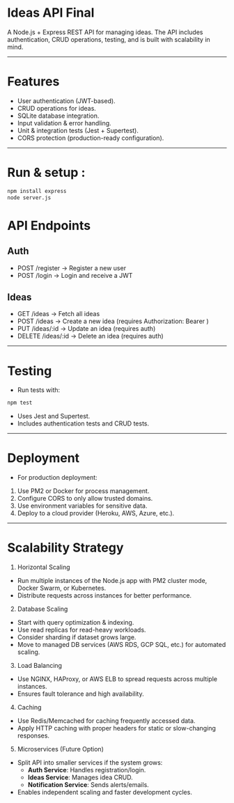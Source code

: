 # Ideas API Final

A Node.js + Express REST API for managing ideas. The API includes authentication, CRUD operations, testing, and is built with scalability in mind.

---
# Features

- User authentication (JWT-based).
- CRUD operations for ideas.
- SQLite database integration.
- Input validation & error handling.
- Unit & integration tests (Jest + Supertest).
- CORS protection (production-ready configuration).

---

# Run & setup :
```bash
npm install express
node server.js
```
# API Endpoints

## Auth
- POST /register → Register a new user
- POST /login → Login and receive a JWT

## Ideas
- GET /ideas → Fetch all ideas
- POST /ideas → Create a new idea (requires Authorization: Bearer <token>)
- PUT /ideas/:id → Update an idea (requires auth)
- DELETE /ideas/:id → Delete an idea (requires auth)

---

# Testing
- Run tests with:
```bash
npm test
```
- Uses Jest and Supertest.
- Includes authentication tests and CRUD tests.

---

# Deployment
- For production deployment:
1. Use PM2 or Docker for process management.
2. Configure CORS to only allow trusted domains.
3. Use environment variables for sensitive data.
4. Deploy to a cloud provider (Heroku, AWS, Azure, etc.).

---

# Scalability Strategy
1. Horizontal Scaling
- Run multiple instances of the Node.js app with PM2 cluster mode, Docker Swarm, or Kubernetes.
- Distribute requests across instances for better performance.

2. Database Scaling
- Start with query optimization & indexing.
- Use read replicas for read-heavy workloads.
- Consider sharding if dataset grows large.
- Move to managed DB services (AWS RDS, GCP SQL, etc.) for automated scaling.

3. Load Balancing
- Use NGINX, HAProxy, or AWS ELB to spread requests across multiple instances.
- Ensures fault tolerance and high availability.

4. Caching
- Use Redis/Memcached for caching frequently accessed data.
- Apply HTTP caching with proper headers for static or slow-changing responses.

5. Microservices (Future Option)
- Split API into smaller services if the system grows:
    - **Auth Service**: Handles registration/login.
    - **Ideas Service**: Manages idea CRUD.
    - **Notification Service**: Sends alerts/emails.
- Enables independent scaling and faster development cycles.